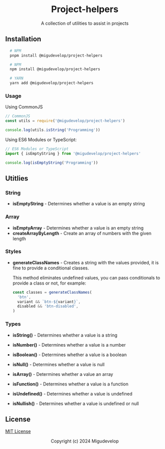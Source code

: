 <div align="center">


# Project-helpers

A collection of utilities to assist in projects

</div>

## Installation

```sh
  # NPM
  pnpm install @migudevelop/project-helpers

  # NPM
  npm install @migudevelop/project-helpers

  # YARN
  yarn add @migudevelop/project-helpers
```

### Usage

Using CommonJS

```js
// CommonJS
const utils = require('@migudevelop/project-helpers')

console.log(utils.isString('Programming'))
```

Using ES6 Modules or TypeScript:

```ts
// ES6 Modules or TypeScript
import { isEmptyString } from '@migudevelop/project-helpers'

console.log(isEmptyString('Programming'))
```

## Utitlies

### String

* **isEmptyString** - Determines whether a value is an empty string

### Array

* **isEmptyArray** - Determines whether a value is an empty string
* **createArrayByLength** - Create an array of numbers with the given length

### Styles

* **generateClassNames** - Creates a string with the values provided, it is fine to provide a conditional classes.

  This method eliminates undefined values, you can pass conditionals to provide a class or not, for example:

  ```ts
  const classes = generateClassNames(
    'btn',
    variant && `btn-${variant}`,
    disabled && 'btn-disabled',
  )
  ```


### Types

* **isString()** - Determines whether a value is a string

* **isNumber()** - Determines whether a value is a number

* **isBoolean()** - Determines whether a value is a boolean

* **isNull()** - Determines whether a value is null

* **isArray()** - Determines whether a value an array

* **isFunction()** - Determines whether a value is a function

* **isUndefined()** - Determines whether a value is undefined

* **isNullish()** - Determines whether a value is undefined or null

## License

[MIT License](/LICENSE)

<div align="center">

Copyright (c) 2024 Migudevelop

</div>
